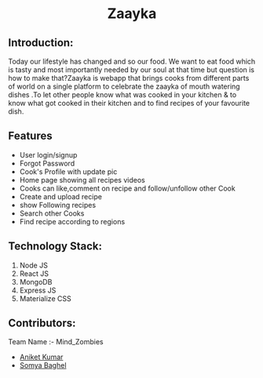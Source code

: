<h1 align="center">Zaayka</h1>

## Introduction:
Today our lifestyle has changed and so our food. We want to eat food which is tasty and most importantly needed by our soul at that time but question is how to make that?Zaayka is webapp that brings cooks from different parts of world on a single platform to celebrate the zaayka of mouth watering dishes .To let other people know what was cooked in your kitchen & to know what got cooked in their kitchen and to find recipes of your favourite dish. 

## Features
- User login/signup
- Forgot Password
- Cook's Profile with update pic 
- Home page showing all recipes videos
- Cooks can like,comment on recipe and follow/unfollow other Cook
- Create and upload recipe
- show Following recipes
- Search other Cooks
- Find recipe according to regions

## Technology Stack:
  1) Node JS
  2) React JS
  3) MongoDB
  4) Express JS
  5) Materialize CSS

## Contributors:
Team Name :- Mind_Zombies

* [Aniket Kumar](https://github.com/Aniketk9)
* [Somya Baghel](https://github.com/somyabaghel13)
